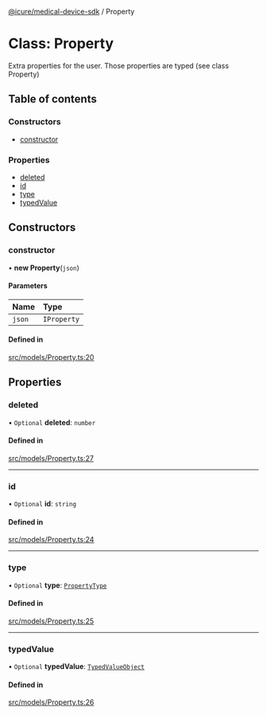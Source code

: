 [@icure/medical-device-sdk](../modules.md) / Property

# Class: Property

Extra properties for the user. Those properties are typed (see class Property)

## Table of contents

### Constructors

- [constructor](Property.md#constructor)

### Properties

- [deleted](Property.md#deleted)
- [id](Property.md#id)
- [type](Property.md#type)
- [typedValue](Property.md#typedvalue)

## Constructors

### constructor

• **new Property**(`json`)

#### Parameters

| Name | Type |
| :------ | :------ |
| `json` | `IProperty` |

#### Defined in

[src/models/Property.ts:20](https://github.com/icure/icure-medical-device-js-sdk/blob/e20bfa1/src/models/Property.ts#L20)

## Properties

### deleted

• `Optional` **deleted**: `number`

#### Defined in

[src/models/Property.ts:27](https://github.com/icure/icure-medical-device-js-sdk/blob/e20bfa1/src/models/Property.ts#L27)

___

### id

• `Optional` **id**: `string`

#### Defined in

[src/models/Property.ts:24](https://github.com/icure/icure-medical-device-js-sdk/blob/e20bfa1/src/models/Property.ts#L24)

___

### type

• `Optional` **type**: [`PropertyType`](PropertyType.md)

#### Defined in

[src/models/Property.ts:25](https://github.com/icure/icure-medical-device-js-sdk/blob/e20bfa1/src/models/Property.ts#L25)

___

### typedValue

• `Optional` **typedValue**: [`TypedValueObject`](TypedValueObject.md)

#### Defined in

[src/models/Property.ts:26](https://github.com/icure/icure-medical-device-js-sdk/blob/e20bfa1/src/models/Property.ts#L26)
